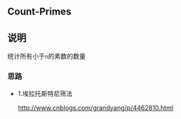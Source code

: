 ## Count-Primes

## 说明
统计所有小于`n`的素数的数量

### 思路

* 1.埃拉托斯特尼筛法
    
    http://www.cnblogs.com/grandyang/p/4462810.html